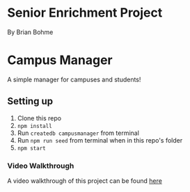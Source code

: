# Senior Enrichment Project

By Brian Bohme

# Campus Manager

A simple manager for campuses and students!

## Setting up

1. Clone this repo
2. `npm install`
3. Run `createdb campusmanager` from terminal
4. Run `npm run seed` from terminal when in this repo's folder
5. `npm start`

### Video Walkthrough

A video walkthrough of this project can be found [here](www.youtube.com)



